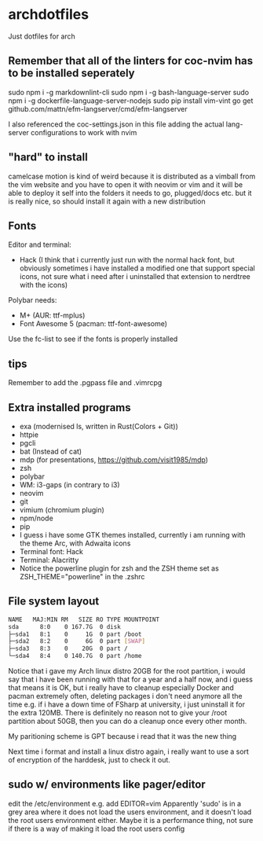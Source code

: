 # archdotfiles

Just dotfiles for arch

## Remember that all of the linters for coc-nvim has to be installed seperately

sudo npm i -g markdownlint-cli
sudo npm i -g bash-language-server
sudo npm i -g dockerfile-language-server-nodejs
sudo pip install vim-vint
go get github.com/mattn/efm-langserver/cmd/efm-langserver

I also referenced the coc-settings.json in this file adding the actual
lang-server configurations to work with nvim

## "hard" to install

camelcase motion is kind of weird because it is distributed as a vimball from
the vim website and you have to open it with neovim or vim and it will be able
to deploy it self into the folders it needs to go, plugged/docs etc.
but it is really nice, so should install it again with a new distribution

## Fonts

Editor and terminal:

- Hack (I think that i currently just run with the normal hack
    font, but obviously sometimes i have installed a modified one
    that support special icons, not sure what i need after i
    uninstalled that extension to nerdtree with the icons)

Polybar needs:

- M+  (AUR: ttf-mplus)
- Font Awesome 5 (pacman: ttf-font-awesome)

Use the fc-list to see if the fonts is properly installed

## tips

Remember to add the .pgpass file and .vimrcpg

## Extra installed programs


- exa (modernised ls, written in Rust(Colors + Git))
- httpie
- pgcli
- bat (Instead of cat)
- mdp (for presentations, https://github.com/visit1985/mdp)
- zsh
- polybar
- WM: i3-gaps (in contrary to i3)
- neovim
- git
- vimium (chromium plugin)
- npm/node
- pip
- I guess i have some GTK themes installed, currently
    i am running with the theme Arc, with Adwaita icons
- Terminal font: Hack
- Terminal: Alacritty
- Notice the powerline plugin for zsh and the ZSH theme set
    as ZSH_THEME="powerline" in the .zshrc

## File system layout

```BASH
NAME   MAJ:MIN RM   SIZE RO TYPE MOUNTPOINT
sda      8:0    0 167.7G  0 disk
├─sda1   8:1    0     1G  0 part /boot
├─sda2   8:2    0     6G  0 part [SWAP]
├─sda3   8:3    0    20G  0 part /
└─sda4   8:4    0 140.7G  0 part /home
```

Notice that i gave my Arch linux distro 20GB for the root
partition, i would say that i have been running with that for
a year and a half now, and i guess that means it is OK, but i
really have to cleanup especially Docker and pacman extremely often,
deleting packages i don't need anymore all the time e.g. if i have
a down time of FSharp at university, i just uninstall it for the extra
120MB. There is definitely no reason not to give your /root partition
about 50GB, then you can do a cleanup once every other month.

My paritioning scheme is GPT because i read that it was the new thing

Next time i format and install a linux distro again, i really want to use a
sort of encryption of the harddesk, just to check it out.

## sudo w/ environments like pager/editor
edit the /etc/environment e.g. add EDITOR=vim
Apparently 'sudo' is in a grey area where it does not load the users
environment, and it doesn't load the root users environment either. Maybe
it is a performance thing, not sure if there is a way of making it load
the root users config
